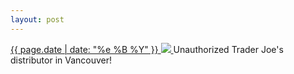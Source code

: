```yaml
---
layout: post
---
```


<p>
  <a href="/387">
    <time>{{ page.date | date: "%e %B %Y" }}</time>
    <img src="{{ site.assets_url }}/387.jpg">
  </a>
  Unauthorized Trader Joe's distributor in Vancouver!
</p>
